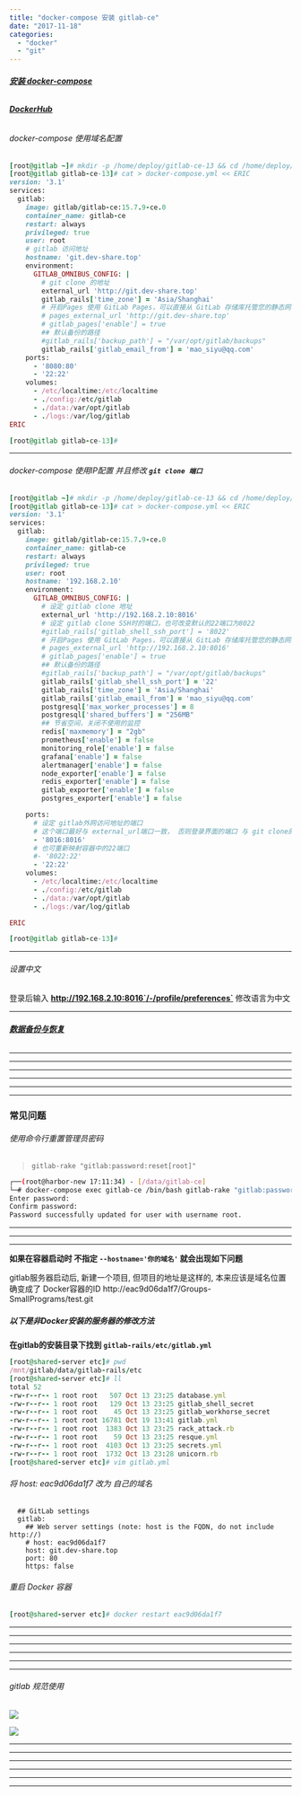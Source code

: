 ```yaml
---
title: "docker-compose 安装 gitlab-ce"
date: "2017-11-18"
categories: 
  - "docker"
  - "git"
---
```


###### **[安装 docker-compose](http://www.dev-share.top/2019/06/12/%e5%ae%89%e8%a3%85-docker-compose/ "安装 docker-compose")**

###### **[DockerHub](https://hub.docker.com/r/gitlab/gitlab-ce "DockerHub")**

###### docker-compose 使用域名配置

```ruby
[root@gitlab ~]# mkdir -p /home/deploy/gitlab-ce-13 && cd /home/deploy/gitlab-ce-13
[root@gitlab gitlab-ce-13]# cat > docker-compose.yml << ERIC
version: '3.1'
services:
  gitlab:
    image: gitlab/gitlab-ce:15.7.9-ce.0
    container_name: gitlab-ce
    restart: always
    privileged: true
    user: root
    # gitlab 访问地址
    hostname: 'git.dev-share.top'
    environment:
      GITLAB_OMNIBUS_CONFIG: |
        # git clone 的地址
        external_url 'http://git.dev-share.top'
        gitlab_rails['time_zone'] = 'Asia/Shanghai'
        # 开启Pages 使用 GitLab Pages，可以直接从 GitLab 存储库托管您的静态网站
        # pages_external_url 'http://git.dev-share.top'
        # gitlab_pages['enable'] = true
        ## 默认备份的路径
        #gitlab_rails['backup_path'] = "/var/opt/gitlab/backups"
        gitlab_rails['gitlab_email_from'] = 'mao_siyu@qq.com'
    ports:
      - '8080:80'
      - '22:22'
    volumes:
      - /etc/localtime:/etc/localtime
      - ./config:/etc/gitlab
      - ./data:/var/opt/gitlab
      - ./logs:/var/log/gitlab
ERIC

[root@gitlab gitlab-ce-13]#
```

* * *

###### docker-compose 使用IP配置 并且修改 **`git clone 端口`**

```ruby
[root@gitlab ~]# mkdir -p /home/deploy/gitlab-ce-13 && cd /home/deploy/gitlab-ce-13
[root@gitlab gitlab-ce-13]# cat > docker-compose.yml << ERIC
version: '3.1'
services:
  gitlab:
    image: gitlab/gitlab-ce:15.7.9-ce.0
    container_name: gitlab-ce
    restart: always
    privileged: true
    user: root
    hostname: '192.168.2.10'
    environment:
      GITLAB_OMNIBUS_CONFIG: |
        # 设定 gitlab clone 地址
        external_url 'http://192.168.2.10:8016'
        # 设定 gitlab clone SSH时的端口，也可改变默认的22端口为8022
        #gitlab_rails['gitlab_shell_ssh_port'] = '8022'
        # 开启Pages 使用 GitLab Pages，可以直接从 GitLab 存储库托管您的静态网站
        # pages_external_url 'http://192.168.2.10:8016'
        # gitlab_pages['enable'] = true
        ## 默认备份的路径
        #gitlab_rails['backup_path'] = "/var/opt/gitlab/backups"
        gitlab_rails['gitlab_shell_ssh_port'] = '22'
        gitlab_rails['time_zone'] = 'Asia/Shanghai'
        gitlab_rails['gitlab_email_from'] = 'mao_siyu@qq.com'
        postgresql['max_worker_processes'] = 8
        postgresql['shared_buffers'] = "256MB"
        ## 节省空间，关闭不使用的监控
        redis['maxmemory'] = "2gb"
        prometheus['enable'] = false
        monitoring_role['enable'] = false
        grafana['enable'] = false
        alertmanager['enable'] = false
        node_exporter['enable'] = false
        redis_exporter['enable'] = false
        gitlab_exporter['enable'] = false
        postgres_exporter['enable'] = false

    ports:
      # 设定 gitlab外网访问地址的端口
      # 这个端口最好与 external_url端口一致， 否则登录界面的端口 与 git clone的端口不一致， 会导致使用、管理起来比较麻烦
      - '8016:8016'
      # 也可重新映射容器中的22端口
      #- '8022:22'
      - '22:22'
    volumes:
      - /etc/localtime:/etc/localtime
      - ./config:/etc/gitlab
      - ./data:/var/opt/gitlab
      - ./logs:/var/log/gitlab

ERIC

[root@gitlab gitlab-ce-13]#
```

* * *

###### 设置中文

登录后输入 **http://192.168.2.10:8016`/-/profile/preferences`** 修改语言为中文

* * *

###### **[数据备份与恢复](http://www.dev-share.top/2019/03/06/gitlab-%e6%95%b0%e6%8d%ae%e5%a4%87%e4%bb%bd%e4%b8%8e%e6%81%a2%e5%a4%8d/ "数据备份与恢复")**

* * *

* * *

* * *

* * *

* * *

* * *

### **常见问题**

###### 使用命令行重置管理员密码

> `gitlab-rake "gitlab:password:reset[root]"`

```bash
┌──(root@harbor-new 17:11:34) - [/data/gitlab-ce]
└─# docker-compose exec gitlab-ce /bin/bash gitlab-rake "gitlab:password:reset[root]"
Enter password:
Confirm password:
Password successfully updated for user with username root.

```

* * *

* * *

* * *

**如果在容器启动时 不指定 `--hostname='你的域名'` 就会出现如下问题**

gitlab服务器启动后, 新建一个项目, 但项目的地址是这样的, 本来应该是域名位置确变成了 Docker容器的ID http://eac9d06da1f7/Groups-SmallPrograms/test.git

##### 以下是非Docker安装的服务器的修改方法

**在gitlab的安装目录下找到 `gitlab-rails/etc/gitlab.yml`**

```ruby
[root@shared-server etc]# pwd
/mnt/gitlab/data/gitlab-rails/etc
[root@shared-server etc]# ll
total 52
-rw-r--r-- 1 root root   507 Oct 13 23:25 database.yml
-rw-r--r-- 1 root root   129 Oct 13 23:25 gitlab_shell_secret
-rw-r--r-- 1 root root    45 Oct 13 23:25 gitlab_workhorse_secret
-rw-r--r-- 1 root root 16781 Oct 19 13:41 gitlab.yml
-rw-r--r-- 1 root root  1383 Oct 13 23:25 rack_attack.rb
-rw-r--r-- 1 root root    59 Oct 13 23:25 resque.yml
-rw-r--r-- 1 root root  4103 Oct 13 23:25 secrets.yml
-rw-r--r-- 1 root root  1732 Oct 13 23:28 unicorn.rb
[root@shared-server etc]# vim gitlab.yml
```

###### 将 host: eac9d06da1f7 改为 自己的域名

```
  ## GitLab settings
  gitlab:
    ## Web server settings (note: host is the FQDN, do not include http://)
    # host: eac9d06da1f7
    host: git.dev-share.top
    port: 80
    https: false
```

###### 重启 Docker 容器

```ruby
[root@shared-server etc]# docker restart eac9d06da1f7
```

* * *

* * *

* * *

* * *

* * *

* * *

###### gitlab 规范使用

[![](images/gitlab-layer.png)](http://qiniu.dev-share.top/gitlab-layer.png)

[![](images/gitlab-tree.png)](http://qiniu.dev-share.top/gitlab-tree.png)

* * *

* * *

* * *

* * *

* * *

* * *
